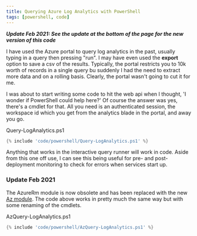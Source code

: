 ```yaml
---
title: Querying Azure Log Analytics with PowerShell
tags: [powershell, code]
---
```


**_Update Feb 2021: See the update at the bottom of the page for the new version of this code_**

I have used the Azure portal to query log analytics in the past, usually typing in a query then pressing "run". I may have
even used the **export** option to save a csv of the results. Typically, the portal restricts you to 10k worth of records in
a single query bu suddenly I had the need to extract more data and on a rolling basis. Clearly, the portal wasn't going to
cut it for me.

I was about to start writing some code to hit the web api when I thought, 'I wonder if PowerShell could help here?' Of course the
answer was yes, there's a cmdlet for that. All you need is an authenticated session, the workspace id which you get from the analytics
blade in the portal, and away you go.

Query-LogAnalytics.ps1

```powershell
{% include 'code/powershell/Query-LogAnalytics.ps1' %}
```

Anything that works in the interactive query runner will work in code. Aside from this one off use, I can see this being useful for
pre- and post-deployment monitoring to check for errors when services start up.

### Update Feb 2021

The AzureRm module is now obsolete and has been replaced with the new <a href="docs.microsoft.com/en-gb/powershell/azure/">Az module</a>. The code above works in pretty much the same way but with some renaming of the cmdlets.

AzQuery-LogAnalytics.ps1

```powershell
{% include 'code/powershell/AzQuery-LogAnalytics.ps1' %}
```
